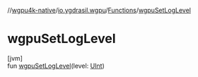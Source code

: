 //[wgpu4k-native](../../../index.md)/[io.ygdrasil.wgpu](../index.md)/[Functions](index.md)/[wgpuSetLogLevel](wgpu-set-log-level.md)

# wgpuSetLogLevel

[jvm]\
fun [wgpuSetLogLevel](wgpu-set-log-level.md)(level: [UInt](https://kotlinlang.org/api/core/kotlin-stdlib/kotlin/-u-int/index.html))